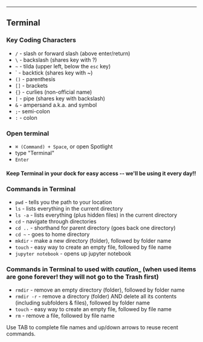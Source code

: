 <hr>

## Terminal

### Key Coding Characters

- `/` - slash or forward slash (above enter/return)
- `\` - backslash (shares key with ?)
- `~` - tilda (upper left, below the `esc` key)
-  `     - backtick (shares key with ~)
- `()` - parenthesis
- `[]` - brackets
- `{}` - curlies (non-official name)
- `|` - pipe (shares key with backslash)
- `&` - ampersand a.k.a. and symbol
- `;`- semi-colon
- `:` - colon

### Open terminal
- `⌘ (Command) + Space`, or open Spotlight
- type "Terminal"
- `Enter`

#### Keep Terminal in your dock for easy access -- we'll be using it every day!!

### Commands in Terminal

- `pwd` - tells you the path to your location
- `ls` - lists everything in the current directory
- `ls -a` - lists everything (plus hidden files) in the current directory
- `cd` - navigate through directories
- `cd ..` - shorthand for parent directory (goes back one directory)
- `cd ~`  - goes to home directory
- `mkdir` - make a new directory (folder), followed by folder name
- `touch` - easy way to create an empty file, followed by file name
- `jupyter notebook` - opens up jupyter notebook



### Commands in Terminal to used with _caution__ (when used items are gone forever! they will not go to the Trash first)
- `rmdir` - remove an empty directory (folder), followed by folder name
- `rmdir -r` - remove a directory (folder) AND delete all its contents (including subfolders & files), followed by folder name
- `touch` - easy way to create an empty file, followed by file name
- `rm` - remove a file, followed by file name

Use TAB to complete file names and up/down arrows to reuse recent commands.